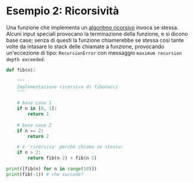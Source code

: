 # Esempio 2: Ricorsività 

Una funzione che implementa un [algoritmo ricorsivo](https://it.wikipedia.org/wiki/Algoritmo_ricorsivo) invoca se stessa. Alcuni input speciali provocano la terminazione della funzione, e si dicono base case; senza di questi la funzione chiamerebbe se stessa così tante volte da intasare lo stack delle chiamate a funzione, provocando un'eccezione di tipo: `RecursionError` con messaggio `maximum recursion depth exceeded`.


```python
def fib(n):
    
    """
    Implementazione ricorsiva di fibonacci
    """

    # base case 1
    if n in [0, 1]:
        return 1
    
    # base case 2
    if n == 2:
        return 2

    # è 'ricorsiva' perché chiama se stessa:
    if n > 2:
        return fib(n-2) + fib(n-1)
```



```python
print([fib(n) for n in range(10)])
print(fib(-1)) # che succede?
```